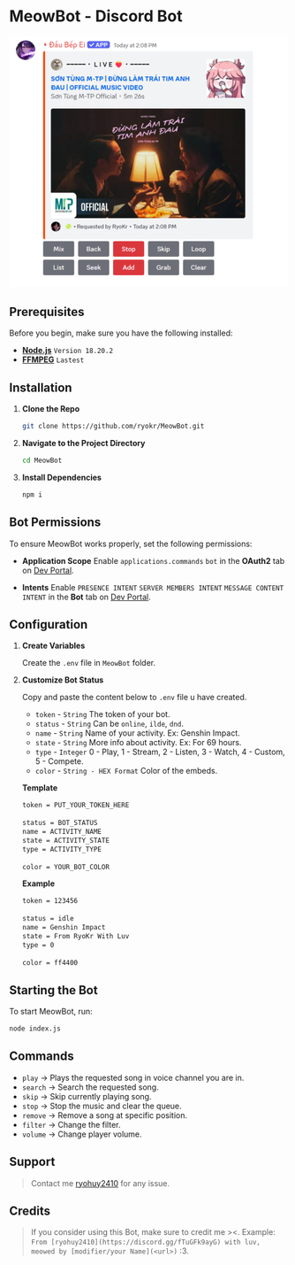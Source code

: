 # MeowBot - Discord Bot
<img src="./Assets/preview.png" alt="Preview" width="830">

## Prerequisites

Before you begin, make sure you have the following installed:

- **[Node.js](https://nodejs.org/en/)** `Version 18.20.2`
- **[FFMPEG](https://www.ffmpeg.org/)** `Lastest`


## Installation

1. **Clone the Repo**

    ```bash
    git clone https://github.com/ryokr/MeowBot.git
    ```

2. **Navigate to the Project Directory**

    ```bash
    cd MeowBot
    ```

3. **Install Dependencies**

    ```bash
    npm i
    ```


## Bot Permissions

To ensure MeowBot works properly, set the following permissions:

- **Application Scope** Enable `applications.commands` `bot` in the **OAuth2** tab on [Dev Portal](https://discord.com/developers/applications/).

- **Intents** Enable `PRESENCE INTENT` `SERVER MEMBERS INTENT` `MESSAGE CONTENT INTENT` in the **Bot** tab on [Dev Portal](https://discord.com/developers/applications/).


## Configuration

1. **Create Variables**

    Create the `.env` file in `MeowBot` folder.

2. **Customize Bot Status**

    Copy and paste the content below to `.env` file u have created.
    
    - `token`   - `String` The token of your bot.
    - `status`  - `String` Can be `online`, `ilde`, `dnd`.
    - `name`    - `String` Name of your activity. Ex: Genshin Impact.
    - `state`   - `String` More info about activity. Ex: For 69 hours.
    - `type`    - `Integer` 0 - Play, 1 - Stream, 2 - Listen, 3 - Watch, 4 - Custom, 5 - Compete.
    - `color`   - `String - HEX Format` Color of the embeds.

    **Template**
    ```
    token = PUT_YOUR_TOKEN_HERE 

    status = BOT_STATUS
    name = ACTIVITY_NAME
    state = ACTIVITY_STATE
    type = ACTIVITY_TYPE

    color = YOUR_BOT_COLOR
    ```

    **Example**
    ```
    token = 123456

    status = idle
    name = Genshin Impact
    state = From RyoKr With Luv
    type = 0

    color = ff4400
    ```

## Starting the Bot

To start MeowBot, run:

```bash
node index.js
```

## Commands

- `play`    -> Plays the requested song in voice channel you are in.
- `search`  -> Search the requested song.
- `skip`    -> Skip currently playing song.
- `stop`    -> Stop the music and clear the queue.
- `remove`  -> Remove a song at specific position.
- `filter`  -> Change the filter.
- `volume`  -> Change player volume.

## Support

> Contact me [ryohuy2410](https://discord.gg/fTuGFk9ayG) for any issue.

## Credits

> If you consider using this Bot, make sure to credit me ><.
> Example: `From [ryohuy2410](https://discord.gg/fTuGFk9ayG) with luv, meowed by [modifier/your Name](<url>)` :3.

